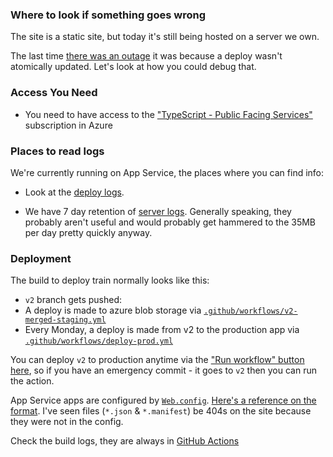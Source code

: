 ### Where to look if something goes wrong

The site is a static site, but today it's still being hosted on a server we own.

The last time [there was an outage](https://github.com/microsoft/TypeScript-Website/issues/385) it was because a deploy wasn't atomically updated. Let's look at how you could debug that.

### Access You Need

- You need to have access to the ["TypeScript - Public Facing Services"](https://ms.portal.azure.com/#@microsoft.onmicrosoft.com/asset/Microsoft_Azure_Billing/Subscription/subscriptions/57bfeeed-c34a-4ffd-a06b-ccff27ac91b8) subscription in Azure

### Places to read logs

We're currently running on App Service, the places where you can find info:

- Look at the [deploy logs](https://ms.portal.azure.com/#@microsoft.onmicrosoft.com/resource/subscriptions/99160d5b-9289-4b66-8074-ed268e739e8e/resourceGroups/Default-Web-WestUS/providers/Microsoft.Web/sites/TypeScript-1ebb3390-2634-4956-a955-eab987b7bb25/vstscd).

- We have 7 day retention of [server logs](https://ms.portal.azure.com/#@microsoft.onmicrosoft.com/resource/subscriptions/99160d5b-9289-4b66-8074-ed268e739e8e/resourceGroups/Default-Web-WestUS/providers/Microsoft.Web/sites/TypeScript-1ebb3390-2634-4956-a955-eab987b7bb25/logStream). Generally speaking, they probably aren't useful and would probably get hammered to the 35MB per day pretty quickly anyway.

### Deployment

The build to deploy train normally looks like this:

- `v2` branch gets pushed:
- A deploy is made to azure blob storage via [`.github/workflows/v2-merged-staging.yml`](https://github.com/microsoft/TypeScript-website/blob/v2/.github/workflows/v2-merged-staging.yml)
- Every Monday, a deploy is made from v2 to the production app via [`.github/workflows/deploy-prod.yml`](https://github.com/microsoft/TypeScript-website/blob/v2/.github/workflows/deploy-prod.yml)

You can deploy `v2` to production anytime via the ["Run workflow" button here](https://github.com/microsoft/TypeScript-Website/actions?query=workflow%3A%22Monday+Website+Push+To+Production%22), so if you have an emergency commit - it goes to `v2` then you can run the action.

App Service apps are configured by [`Web.config`](https://github.com/microsoft/TypeScript-website/blob/92a9585d033e7cf802fae14v22baa73250fd610266/packages/typescriptlang-org/static/Web.config). [Here's a reference on the format](https://hangouts.google.com/call/H553wrJ9d97l2LMpNh9hAEEE). I've seen files (`*.json` & `*.manifest`) be 404s on the site because they were not in the config.

Check the build logs, they are always in [GitHub Actions](https://github.com/microsoft/TypeScript-Website/actions)
